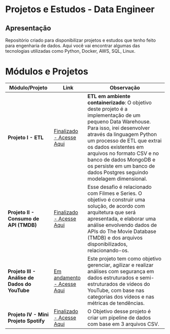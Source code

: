 # Projetos e Estudos - Data Engineer

## Apresentação
Repositório criado para disponibilizar projetos e estudos que tenho feito para engenharia de dados. Aqui você vai encontrar algumas das tecnologias utilizadas como Python, Docker, AWS, SQL, Linux.



# Módulos e Projetos

| Módulo/Projeto                             | Link          | Observação                                                                                        |
|--------------------------------------------|---------------|---------------------------------------------------------------------------------------------------|
| **Projeto I - ETL**                             | [Finalizado - Acesse Aqui](/Projeto%20I/README.md)        | **ETL em ambiente containerizado**: O objetivo deste projeto é a implementação de um pequeno Data Warehouse. Para isso, irei desenvolver através da linguagem Python um processo de ETL que extrai os dados existentes em arquivos no formato CSV e no banco de dados MongoDB e os persiste em um banco de dados Postgres seguindo modelagem dimensional.                                                                                                   |
| **Projeto II - Consumo de API (TMDB)**                            | [Finalizado - Acesse Aqui](/Projeto%20II/README.MD)      | Esse desafio é relacionado com Filmes e Series. O objetivo é construir uma solução, de acordo com arquitetura que será apresentada, e elaborar uma análise envolvendo dados de APIs do The Movie Database (TMDB) e dos arquivos disponibilizados, relacionando-os.                                                                                                  |
| **Projeto III - Análise de Dados do YouTube**                            | [Em andamento - Acesse Aqui](/Projeto%20III/README.md)      | Este projeto tem como objetivo gerenciar, agilizar e realizar análises com segurança em dados estruturados e semi-estruturados de vídeos do YouTube, com base nas categorias dos vídeos e nas métricas de tendências.|
| **Projeto IV - Mini Projeto Spotify**                            | [Finalizado - Acesse Aqui](/Mini_Project_Spotify/README.md)      | O Objetivo desse projeto é criar um pipeline de dados com base em 3 arquivos CSV.|